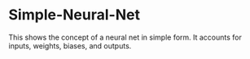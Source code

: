 # Simple-Neural-Net
This shows the concept of a neural net in simple form. It accounts for inputs, weights, biases, and outputs.
